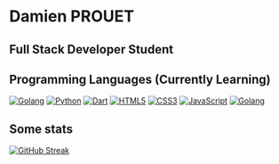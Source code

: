 # Damien PROUET
## Full Stack Developer Student

## Programming Languages (Currently Learning)
[![Golang](https://img.shields.io/badge/-Go-000?&logo=Go&logoColor=00ADD8)](https://golang.org/)
[![Python](https://img.shields.io/badge/-Python-000?&logo=Python&logoColor=3776AB)](https://www.python.org/)
[![Dart](https://img.shields.io/badge/-Dart-000?&logo=Dart&logoColor=0175C2)](https://dart.dev/)
[![HTML5](https://img.shields.io/badge/-HTML5-000?&logo=HTML5&logoColor=E34F26)](https://www.w3.org/html/)
[![CSS3](https://img.shields.io/badge/-CSS3-000?&logo=CSS3&logoColor=1572B6)](https://developer.mozilla.org/fr/docs/Web/CSS)
[![JavaScript](https://img.shields.io/badge/-JavaScript-000?&logo=JavaScript&logoColor=F7DF1E)](https://developer.mozilla.org/en-US/docs/Web/JavaScript)
[![Golang](https://img.shields.io/badge/-Go-000?&logo=Go&logoColor=00ADD8)](https://golang.org/)

## Some stats
[![GitHub Streak](https://github-readme-streak-stats.herokuapp.com?user=Golden76z&hide_border=true&locale=fr&background=0d1117&ring=52BFEA&stroke=52BFEA&fire=52BFEA&sideNums=FFFFFF&currStreakLabel=FFFFFF&sideLabels=FFFFFF&dates=FFFFFF&currStreakNum=FFFFFF)](https://git.io/streak-stats) 



<!--
**Golden76z/Golden76z** is a ✨ _special_ ✨ repository because its `README.md` (this file) appears on your GitHub profile.

Here are some ideas to get you started:

- 🔭 I’m currently working on ...
- 🌱 I’m currently learning ...
- 👯 I’m looking to collaborate on ...
- 🤔 I’m looking for help with ...
- 💬 Ask me about ...
- 📫 How to reach me: ...
- 😄 Pronouns: ...
- ⚡ Fun fact: ...
-->
